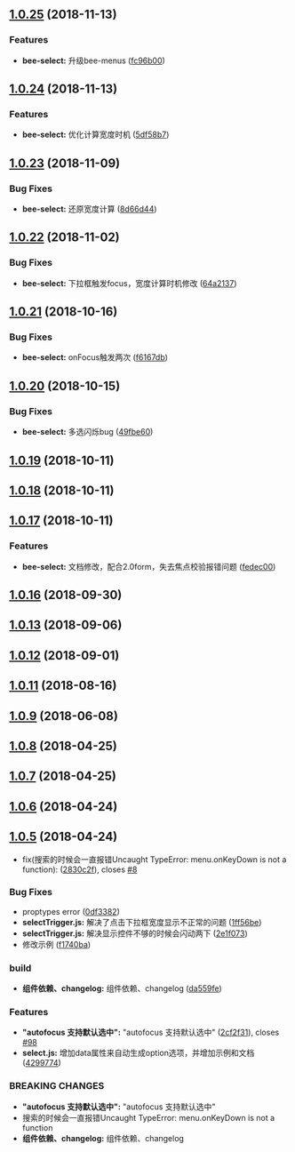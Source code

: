 <a name="1.0.25"></a>
## [1.0.25](https://github.com/tinper-bee/bee-select/compare/v1.0.24...v1.0.25) (2018-11-13)


### Features

* **bee-select:** 升级bee-menus ([fc96b00](https://github.com/tinper-bee/bee-select/commit/fc96b00))



<a name="1.0.24"></a>
## [1.0.24](https://github.com/tinper-bee/bee-select/compare/v1.0.23...v1.0.24) (2018-11-13)


### Features

* **bee-select:** 优化计算宽度时机 ([5df58b7](https://github.com/tinper-bee/bee-select/commit/5df58b7))



<a name="1.0.23"></a>
## [1.0.23](https://github.com/tinper-bee/bee-select/compare/v1.0.22...v1.0.23) (2018-11-09)


### Bug Fixes

* **bee-select:** 还原宽度计算 ([8d66d44](https://github.com/tinper-bee/bee-select/commit/8d66d44))



<a name="1.0.22"></a>
## [1.0.22](https://github.com/tinper-bee/bee-select/compare/v1.0.21...v1.0.22) (2018-11-02)


### Bug Fixes

* **bee-select:** 下拉框触发focus，宽度计算时机修改 ([64a2137](https://github.com/tinper-bee/bee-select/commit/64a2137))



<a name="1.0.21"></a>
## [1.0.21](https://github.com/tinper-bee/bee-select/compare/v1.0.20...v1.0.21) (2018-10-16)


### Bug Fixes

* **bee-select:** onFocus触发两次 ([f6167db](https://github.com/tinper-bee/bee-select/commit/f6167db))



<a name="1.0.20"></a>
## [1.0.20](https://github.com/tinper-bee/bee-select/compare/v1.0.19...v1.0.20) (2018-10-15)


### Bug Fixes

* **bee-select:** 多选闪烁bug ([49fbe60](https://github.com/tinper-bee/bee-select/commit/49fbe60))



<a name="1.0.19"></a>
## [1.0.19](https://github.com/tinper-bee/bee-select/compare/v1.0.18...v1.0.19) (2018-10-11)



<a name="1.0.18"></a>
## [1.0.18](https://github.com/tinper-bee/bee-select/compare/v1.0.17...v1.0.18) (2018-10-11)



<a name="1.0.17"></a>
## [1.0.17](https://github.com/tinper-bee/bee-select/compare/v1.0.16...v1.0.17) (2018-10-11)


### Features

* **bee-select:** 文档修改，配合2.0form，失去焦点校验报错问题 ([fedec00](https://github.com/tinper-bee/bee-select/commit/fedec00))



<a name="1.0.16"></a>
## [1.0.16](https://github.com/tinper-bee/bee-select/compare/v1.0.13...v1.0.16) (2018-09-30)



<a name="1.0.13"></a>
## [1.0.13](https://github.com/tinper-bee/bee-select/compare/v1.0.12...v1.0.13) (2018-09-06)



<a name="1.0.12"></a>
## [1.0.12](https://github.com/tinper-bee/bee-select/compare/v1.0.11...v1.0.12) (2018-09-01)



<a name="1.0.11"></a>
## [1.0.11](https://github.com/tinper-bee/bee-select/compare/v1.0.9...v1.0.11) (2018-08-16)



<a name="1.0.9"></a>
## [1.0.9](https://github.com/tinper-bee/bee-select/compare/v1.0.8...v1.0.9) (2018-06-08)



<a name="1.0.8"></a>
## [1.0.8](https://github.com/tinper-bee/bee-select/compare/v1.0.7...v1.0.8) (2018-04-25)



<a name="1.0.7"></a>
## [1.0.7](https://github.com/tinper-bee/bee-select/compare/v1.0.6...v1.0.7) (2018-04-25)



<a name="1.0.6"></a>
## [1.0.6](https://github.com/tinper-bee/bee-select/compare/v1.0.5...v1.0.6) (2018-04-24)



<a name="1.0.5"></a>
## [1.0.5](https://github.com/tinper-bee/bee-select/compare/0df3382...v1.0.5) (2018-04-24)


* fix(搜索的时候会一直报错Uncaught TypeError: menu.onKeyDown is not a function): ([2830c2f](https://github.com/tinper-bee/bee-select/commit/2830c2f)), closes [#8](https://github.com/tinper-bee/bee-select/issues/8)


### Bug Fixes

* proptypes error ([0df3382](https://github.com/tinper-bee/bee-select/commit/0df3382))
* **selectTrigger.js:** 解决了点击下拉框宽度显示不正常的问题 ([1ff56be](https://github.com/tinper-bee/bee-select/commit/1ff56be))
* **selectTrigger.js:** 解决显示控件不够的时候会闪动两下 ([2e1f073](https://github.com/tinper-bee/bee-select/commit/2e1f073))
* 修改示例 ([f1740ba](https://github.com/tinper-bee/bee-select/commit/f1740ba))


### build

* **组件依赖、changelog:** 组件依赖、changelog ([da559fe](https://github.com/tinper-bee/bee-select/commit/da559fe))


### Features

* **"autofocus 支持默认选中":** "autofocus 支持默认选中" ([2cf2f31](https://github.com/tinper-bee/bee-select/commit/2cf2f31)), closes [#98](https://github.com/tinper-bee/bee-select/issues/98)
* **select.js:** 增加data属性来自动生成option选项，并增加示例和文档 ([4299774](https://github.com/tinper-bee/bee-select/commit/4299774))


### BREAKING CHANGES

* **"autofocus 支持默认选中":** "autofocus 支持默认选中"
* 搜索的时候会一直报错Uncaught TypeError: menu.onKeyDown is not a function
* **组件依赖、changelog:** 组件依赖、changelog



